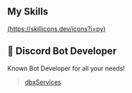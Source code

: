 ## My Skills
[(https://skillicons.dev/icons?i=py)](https://python.org/ "Python")

## 🚀 Discord Bot Developer
Known Bot Developer for all your needs!
> [dbxServices](https://dbxServices.xyz)
